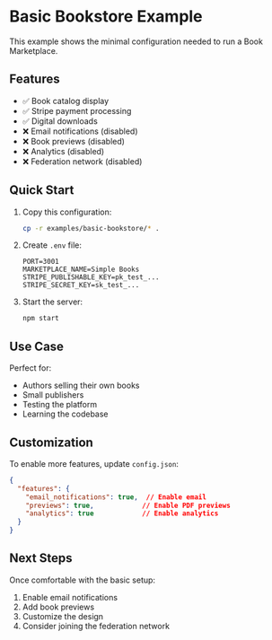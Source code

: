 # Basic Bookstore Example

This example shows the minimal configuration needed to run a Book Marketplace.

## Features

- ✅ Book catalog display
- ✅ Stripe payment processing
- ✅ Digital downloads
- ❌ Email notifications (disabled)
- ❌ Book previews (disabled)
- ❌ Analytics (disabled)
- ❌ Federation network (disabled)

## Quick Start

1. Copy this configuration:
   ```bash
   cp -r examples/basic-bookstore/* .
   ```

2. Create `.env` file:
   ```env
   PORT=3001
   MARKETPLACE_NAME=Simple Books
   STRIPE_PUBLISHABLE_KEY=pk_test_...
   STRIPE_SECRET_KEY=sk_test_...
   ```

3. Start the server:
   ```bash
   npm start
   ```

## Use Case

Perfect for:
- Authors selling their own books
- Small publishers
- Testing the platform
- Learning the codebase

## Customization

To enable more features, update `config.json`:

```json
{
  "features": {
    "email_notifications": true,  // Enable email
    "previews": true,            // Enable PDF previews
    "analytics": true            // Enable analytics
  }
}
```

## Next Steps

Once comfortable with the basic setup:
1. Enable email notifications
2. Add book previews
3. Customize the design
4. Consider joining the federation network
